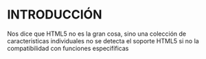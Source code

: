 # INTRODUCCIÓN 
Nos dice que HTML5 no es la gran cosa, sino una colección de caracteristicas individuales
no se detecta el soporte HTML5 si no la compatibilidad con funciones especifíficas
